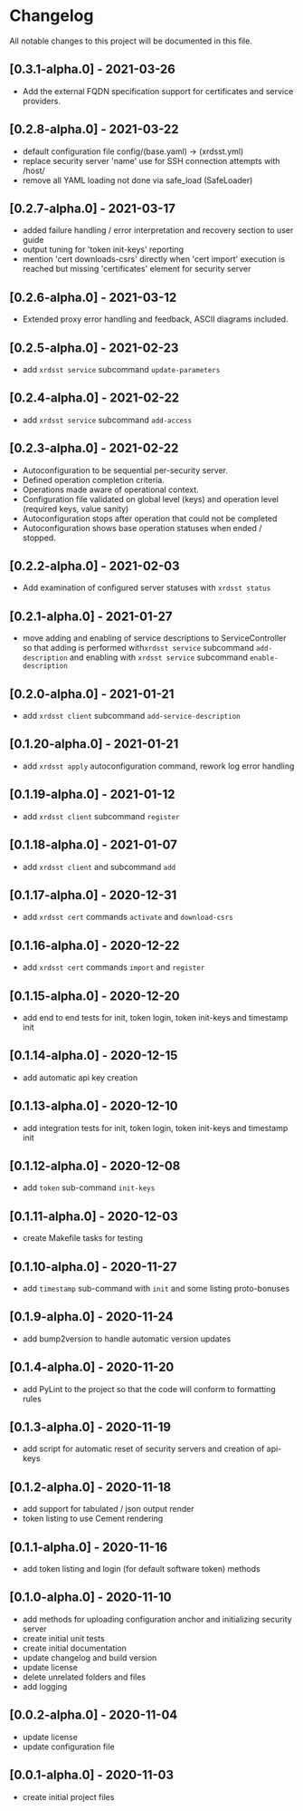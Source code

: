 # Changelog

All notable changes to this project will be documented in this file.

## [0.3.1-alpha.0] - 2021-03-26
- Add the external FQDN specification support for certificates and service providers.

## [0.2.8-alpha.0] - 2021-03-22
- default configuration file config/(base.yaml) -> (xrdsst.yml)
- replace security server 'name' use for SSH connection attempts with /host/
- remove all YAML loading not done via safe_load (SafeLoader)

## [0.2.7-alpha.0] - 2021-03-17
- added failure handling / error interpretation and recovery section to user guide
- output tuning for 'token init-keys' reporting
- mention 'cert downloads-csrs' directly when 'cert import' execution is reached
  but missing 'certificates' element for security server

## [0.2.6-alpha.0] - 2021-03-12
- Extended proxy error handling and feedback, ASCII diagrams included.

## [0.2.5-alpha.0] - 2021-02-23
- add ``xrdsst service`` subcommand ``update-parameters``

## [0.2.4-alpha.0] - 2021-02-22
- add ``xrdsst service`` subcommand ``add-access``

## [0.2.3-alpha.0] - 2021-02-22
- Autoconfiguration to be sequential per-security server.
- Defined operation completion criteria.
- Operations made aware of operational context.
- Configuration file validated on global level (keys) and operation level (required keys, value sanity)
- Autoconfiguration stops after operation that could not be completed
- Autoconfiguration shows base operation statuses when ended / stopped.

## [0.2.2-alpha.0] - 2021-02-03
- Add examination of configured server statuses with ``xrdsst status``

## [0.2.1-alpha.0] - 2021-01-27

- move adding and enabling of service descriptions to ServiceController
  so that adding is performed with``xrdsst service`` subcommand ``add-description``
  and enabling with ``xrdsst service`` subcommand ``enable-description``

## [0.2.0-alpha.0] - 2021-01-21

- add ``xrdsst client`` subcommand ``add-service-description``

## [0.1.20-alpha.0] - 2021-01-21

- add ``xrdsst apply`` autoconfiguration command, rework log error handling

## [0.1.19-alpha.0] - 2021-01-12

- add ``xrdsst client`` subcommand ``register``

## [0.1.18-alpha.0] - 2021-01-07

- add ``xrdsst client`` and subcommand ``add``

## [0.1.17-alpha.0] - 2020-12-31

- add ``xrdsst cert`` commands ``activate`` and ``download-csrs``

## [0.1.16-alpha.0] - 2020-12-22

- add ``xrdsst cert`` commands ``import`` and ``register``

## [0.1.15-alpha.0] - 2020-12-20

- add end to end tests for init, token login, token init-keys and timestamp init

## [0.1.14-alpha.0] - 2020-12-15

- add automatic api key creation

## [0.1.13-alpha.0] - 2020-12-10

- add integration tests for init, token login, token init-keys and timestamp init

## [0.1.12-alpha.0] - 2020-12-08

- add ``token`` sub-command ``init-keys``

## [0.1.11-alpha.0] - 2020-12-03

- create Makefile tasks for testing

## [0.1.10-alpha.0] - 2020-11-27

- add ``timestamp`` sub-command with ``init`` and some listing proto-bonuses

## [0.1.9-alpha.0] - 2020-11-24

- add bump2version to handle automatic version updates

## [0.1.4-alpha.0] - 2020-11-20

- add PyLint to the project so that the code will conform to formatting rules

## [0.1.3-alpha.0] - 2020-11-19

- add script for automatic reset of security servers and creation of api-keys

## [0.1.2-alpha.0] - 2020-11-18

- add support for tabulated / json output render
- token listing to use Cement rendering

## [0.1.1-alpha.0] - 2020-11-16

- add token listing and login (for default software token) methods

## [0.1.0-alpha.0] - 2020-11-10

- add methods for uploading configuration anchor and initializing security server
- create initial unit tests
- create initial documentation
- update changelog and build version
- update license
- delete unrelated folders and files
- add logging

## [0.0.2-alpha.0] - 2020-11-04

- update license
- update configuration file

## [0.0.1-alpha.0] - 2020-11-03

- create initial project files
